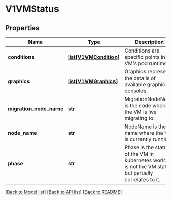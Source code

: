 # V1VMStatus

## Properties
Name | Type | Description | Notes
------------ | ------------- | ------------- | -------------
**conditions** | [**list[V1VMCondition]**](V1VMCondition.md) | Conditions are specific points in VM&#39;s pod runtime. | [optional] 
**graphics** | [**list[V1VMGraphics]**](V1VMGraphics.md) | Graphics represent the details of available graphical consoles. | 
**migration_node_name** | **str** | MigrationNodeName is the node where the VM is live migrating to. | [optional] 
**node_name** | **str** | NodeName is the name where the VM is currently running. | [optional] 
**phase** | **str** | Phase is the status of the VM in kubernetes world. It is not the VM status, but partially correlates to it. | 

[[Back to Model list]](../README.md#documentation-for-models) [[Back to API list]](../README.md#documentation-for-api-endpoints) [[Back to README]](../README.md)


